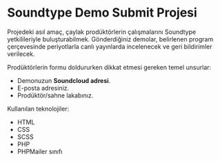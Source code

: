 # Soundtype Demo Submit Projesi
Projedeki asıl amaç, çaylak prodüktörlerin çalışmalarını Soundtype yetkilileriyle buluşturabilmek. Gönderdiğiniz demolar, belirlenen program çerçevesinde periyotlarla canlı yayınlarda incelenecek ve geri bildirimler verilecek.

Prodüktörlerin formu doldururken dikkat etmesi gereken temel unsurlar:
- Demonuzun **Soundcloud adresi**.
- E-posta adresiniz.
- Prodüktör/sahne lakabınız.

Kullanılan teknolojiler:
- HTML
- CSS
- SCSS
- PHP
- PHPMailer sınıfı
